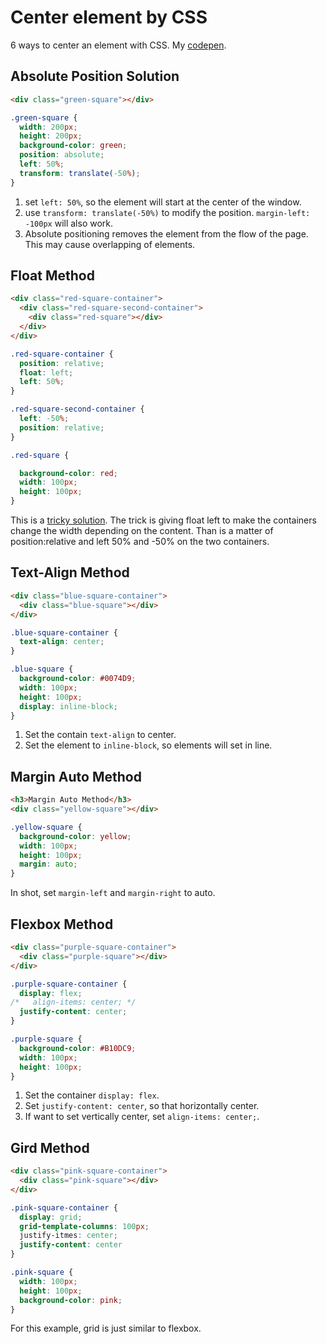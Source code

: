 # Center element by CSS

6 ways to center an element with CSS. My [codepen](https://codepen.io/dingjy94/pen/vwWbjq).
## Absolute Position Solution
```html
<div class="green-square"></div>
```

```css
.green-square {
  width: 200px;
  height: 200px;
  background-color: green;
  position: absolute;
  left: 50%;
  transform: translate(-50%);
}
```

1. set `left: 50%`, so the element will start at the center of the window.
2. use `transform: translate(-50%)` to modify the position. `margin-left: -100px` will also work.
3. Absolute positioning removes the element from the flow of the page. This may cause overlapping of elements.

## Float Method
```html
<div class="red-square-container">
  <div class="red-square-second-container">
    <div class="red-square"></div>
  </div>
</div>
```

```css
.red-square-container {
  position: relative;
  float: left;
  left: 50%;
}

.red-square-second-container {
  left: -50%;
  position: relative;
}

.red-square {

  background-color: red;
  width: 100px;
  height: 100px;
}
```

This is a [tricky solution](https://stackoverflow.com/a/21508512/10292761). The trick is giving float left to make the containers change the width depending on the content. Than is a matter of position:relative and left 50% and -50% on the two containers.

## Text-Align Method
```html
<div class="blue-square-container">
  <div class="blue-square"></div>
</div>
```

```css
.blue-square-container {
  text-align: center;
}

.blue-square {
  background-color: #0074D9;
  width: 100px;
  height: 100px;
  display: inline-block;
}
```

1. Set the contain `text-align` to center.
2. Set the element to `inline-block`, so elements will set in line.

## Margin Auto Method
```html
<h3>Margin Auto Method</h3>
<div class="yellow-square"></div>
```

```css
.yellow-square {
  background-color: yellow;
  width: 100px;
  height: 100px;
  margin: auto;
}
```

In shot, set `margin-left` and `margin-right` to auto.

## Flexbox Method
```html
<div class="purple-square-container">
  <div class="purple-square"></div>
</div>
```

```css
.purple-square-container {
  display: flex;
/*   align-items: center; */
  justify-content: center;
}

.purple-square {
  background-color: #B10DC9;
  width: 100px;
  height: 100px;
}
```
1. Set the container `display: flex`.
2. Set `justify-content: center`, so that horizontally center.
3. If want to set vertically center, set `align-items: center;`.

## Gird Method
```html
<div class="pink-square-container">
  <div class="pink-square"></div>
</div>
```

```css
.pink-square-container {
  display: grid;
  grid-template-columns: 100px;
  justify-itmes: center;
  justify-content: center
}

.pink-square {
  width: 100px;
  height: 100px;
  background-color: pink;
}
```

For this example, grid is just similar to flexbox.
